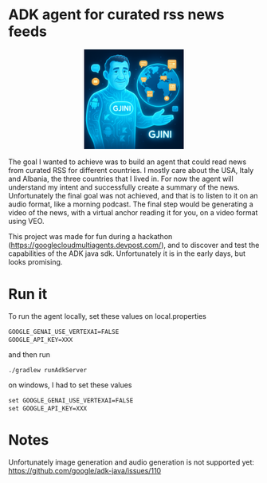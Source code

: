 
# ADK agent for curated rss news feeds
<p align="center">
  <img src="https://github.com/eltonkola/gjini/blob/main/media/logo.png" width="200">
</p>
The goal I wanted to achieve was to build an agent that could read news from curated RSS for different countries. 
I mostly care about the USA, Italy and Albania, the three countries that I lived in. For now the agent will 
understand my intent and successfully create a summary of the news. 
Unfortunately the final goal was not achieved, and that is to listen to it on an audio format, like a morning podcast.
The final step would be generating a video of the news, with a virtual anchor reading it for you, on a video format using VEO. 

This project was made for fun during a hackathon (https://googlecloudmultiagents.devpost.com/), and to discover and test the capabilities of the ADK java sdk. Unfortunately it is in the early days, but looks promising.

# Run it
To run the agent locally, set these values on local.properties
```
GOOGLE_GENAI_USE_VERTEXAI=FALSE
GOOGLE_API_KEY=XXX
```
and then run
```
./gradlew runAdkServer
```
on windows, I had to set these values
```
set GOOGLE_GENAI_USE_VERTEXAI=FALSE
set GOOGLE_API_KEY=XXX
```

# Notes
Unfortunately image generation and audio generation is not supported yet: https://github.com/google/adk-java/issues/110

